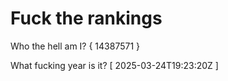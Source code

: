 # Fuck the rankings

Who the hell am I?
{ 14387571 }

What fucking year is it?
[ 2025-03-24T19:23:20Z ]
